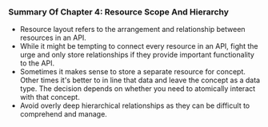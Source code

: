 ### Summary Of Chapter 4: Resource Scope And Hierarchy

* Resource layout refers to the arrangement and relationship between resources in an API.
* While it might be tempting to connect every resource in an API, fight the urge and only store relationships if they
  provide important functionality to the API.
* Sometimes it makes sense to store a separate resource for concept. Other times it's better to in line that data and
  leave the concept as a data type. The decision depends on whether you need to atomically interact with that concept.
* Avoid overly deep hierarchical relationships as they can be difficult to comprehend and manage.